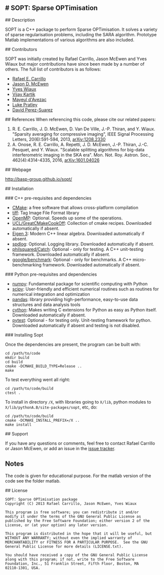 
# SOPT: Sparse OPTimisation
------------------------------------------------------------------

## Description

SOPT is a C++ package to perform Sparse OPTimisation. It solves a variety of sparse regularisation
problems, including the SARA algorithm. Prototype Matlab implementations of various algorithms are
also included.

## Contributors

SOPT was initially created by Rafael Carrillo, Jason McEwen and Yves Wiaux but major contributions
have since been made by a number of others. The full list of contributors is as follows:

* [Rafael E. Carrillo](http://people.epfl.ch/rafael.carrillo)
* [Jason D. McEwen](http://www.jasonmcewen.org)
* [Yves Wiaux](http://basp.eps.hw.ac.uk)
* [Vijay Kartik](https://people.epfl.ch/vijay.kartik)
* [Mayeul d'Avezac](https://github.com/mdavezac)
* [Luke Pratley](https://about.me/luke.pratley)
* [David Perez-Suarez](https://dpshelio.github.io)

## References
When referencing this code, please cite our related papers:

1. R. E. Carrillo, J. D. McEwen, D. Van De Ville, J.-P. Thiran, and Y. Wiaux.  "Sparsity averaging
   for compressive imaging", IEEE Signal Processing Letters, 20(6):591-594, 2013,
   [arXiv:1208.2330](http://arxiv.org/abs/arXiv:1208.2330)
1. A. Onose, R. E. Carrillo, A. Repetti, J. D. McEwen, J.-P. Thiran, J.-C. Pesquet, and Y. Wiaux.
   "Scalable splitting algorithms for big-data interferometric imaging in the SKA era". Mon. Not.
   Roy. Astron. Soc., 462(4):4314-4335, 2016,
   [arXiv:1601.04026](http://arxiv.org/abs/arXiv:1601.04026)

## Webpage

http://basp-group.github.io/sopt/

## Installation

### C++ pre-requisites and dependencies

- [CMake](http://www.cmake.org/): a free software that allows cross-platform compilation
- [tiff](http://www.libtiff.org/): Tag Image File Format library
- [OpenMP](http://openmp.org/wp/): Optional. Speeds up some of the operations.
- [UCL/GreatCMakeCookOff](https://github.com/UCL/GreatCMakeCookOff): Collection of cmake recipes.
  Downloaded automatically if absent.
- [Eigen 3](http://eigen.tuxfamily.org/index.php?title=Main_Page): Modern C++ linear algebra.
  Downloaded automatically if absent.
- [spdlog](https://github.com/gabime/spdlog): Optional. Logging library. Downloaded automatically if
  absent.
- [philsquared/Catch](https://github.com/philsquared/Catch): Optional - only for testing. A C++
  unit-testing framework. Downloaded automatically if absent.
- [google/benchmark](https://github.com/google/benchmar): Optional - only for benchmarks. A C++
  micro-benchmarking framework. Downloaded automatically if absent.

### Python pre-requisites and dependencies

- [numpy](http://www.numpy.org/): Fundamental package for scientific computing with Python
- [scipy](https://www.scipy.org/): User-friendly and efficient numerical routines such as routines
  for numerical integration and optimization
- [pandas](http://pandas.pydata.org/): library providing high-performance, easy-to-use data
  structures and data analysis tools
- [cython](http://cython.org/): Makes writing C extensions for Python as easy as Python itself.
  Downloaded automatically if absent.
- [pytest](http://doc.pytest.org/en/latest/): Optional - for testing only. Unit-testing framework
  for python. Downloaded automatically if absent and testing is not disabled.

### Installing Sopt

Once the dependencies are present, the program can be built with:

```
cd /path/to/code
mkdir build
cd build
cmake -DCMAKE_BUILD_TYPE=Release ..
make
```

To test everything went all right:

```
cd /path/to/code/build
ctest .
```

To install in directory `/X`, with libraries going to `X/lib`, python modules to
`X/lib/pythonA.B/site-packages/sopt`, etc, do:

```
cd /path/to/code/build
cmake -DCMAKE_INSTALL_PREFIX=/X ..
make install
```


## Support

If you have any questions or comments, feel free to contact Rafael Carrillo or Jason McEwen, or add
an issue in the [issue tracker](https://github.com/basp-group/sopt/issues).

## Notes

The code is given for educational purpose. For the matlab version of the code see the folder matlab.

## License

    SOPT: Sparse OPTimisation package
    Copyright (C) 2013 Rafael Carrillo, Jason McEwen, Yves Wiaux

    This program is free software; you can redistribute it and/or
    modify it under the terms of the GNU General Public License as
    published by the Free Software Foundation; either version 2 of the
    License, or (at your option) any later version.

    This program is distributed in the hope that it will be useful, but
    WITHOUT ANY WARRANTY; without even the implied warranty of
    MERCHANTABILITY or FITNESS FOR A PARTICULAR PURPOSE.  See the GNU
    General Public License for more details (LICENSE.txt).

    You should have received a copy of the GNU General Public License
    along with this program; if not, write to the Free Software
    Foundation, Inc., 51 Franklin Street, Fifth Floor, Boston, MA
    02110-1301, USA.
